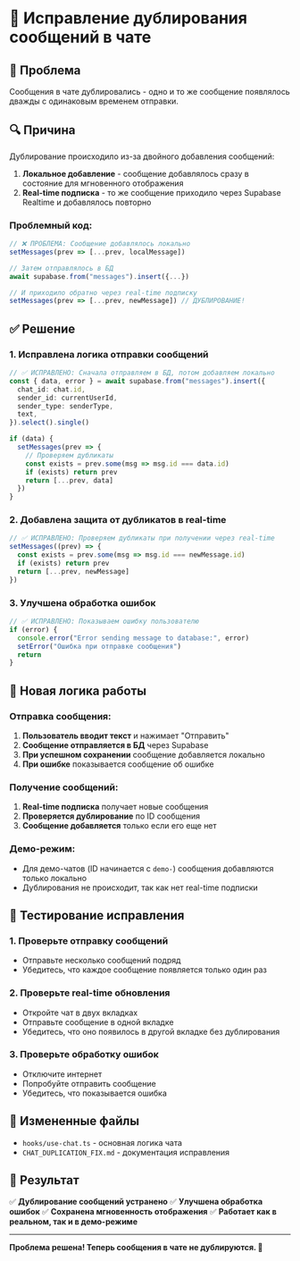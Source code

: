 # 🔧 Исправление дублирования сообщений в чате

## 🐛 Проблема

Сообщения в чате дублировались - одно и то же сообщение появлялось дважды с одинаковым временем отправки.

## 🔍 Причина

Дублирование происходило из-за двойного добавления сообщений:

1. **Локальное добавление** - сообщение добавлялось сразу в состояние для мгновенного отображения
2. **Real-time подписка** - то же сообщение приходило через Supabase Realtime и добавлялось повторно

### Проблемный код:

```typescript
// ❌ ПРОБЛЕМА: Сообщение добавлялось локально
setMessages(prev => [...prev, localMessage])

// Затем отправлялось в БД
await supabase.from("messages").insert({...})

// И приходило обратно через real-time подписку
setMessages(prev => [...prev, newMessage]) // ДУБЛИРОВАНИЕ!
```

## ✅ Решение

### 1. **Исправлена логика отправки сообщений**

```typescript
// ✅ ИСПРАВЛЕНО: Сначала отправляем в БД, потом добавляем локально
const { data, error } = await supabase.from("messages").insert({
  chat_id: chat.id,
  sender_id: currentUserId,
  sender_type: senderType,
  text,
}).select().single()

if (data) {
  setMessages(prev => {
    // Проверяем дубликаты
    const exists = prev.some(msg => msg.id === data.id)
    if (exists) return prev
    return [...prev, data]
  })
}
```

### 2. **Добавлена защита от дубликатов в real-time**

```typescript
// ✅ ИСПРАВЛЕНО: Проверяем дубликаты при получении через real-time
setMessages((prev) => {
  const exists = prev.some(msg => msg.id === newMessage.id)
  if (exists) return prev
  return [...prev, newMessage]
})
```

### 3. **Улучшена обработка ошибок**

```typescript
// ✅ ИСПРАВЛЕНО: Показываем ошибку пользователю
if (error) {
  console.error("Error sending message to database:", error)
  setError("Ошибка при отправке сообщения")
  return
}
```

## 🔄 Новая логика работы

### Отправка сообщения:
1. **Пользователь вводит текст** и нажимает "Отправить"
2. **Сообщение отправляется в БД** через Supabase
3. **При успешном сохранении** сообщение добавляется локально
4. **При ошибке** показывается сообщение об ошибке

### Получение сообщений:
1. **Real-time подписка** получает новые сообщения
2. **Проверяется дублирование** по ID сообщения
3. **Сообщение добавляется** только если его еще нет

### Демо-режим:
- Для демо-чатов (ID начинается с `demo-`) сообщения добавляются только локально
- Дублирования не происходит, так как нет real-time подписки

## 🧪 Тестирование исправления

### 1. **Проверьте отправку сообщений**
- Отправьте несколько сообщений подряд
- Убедитесь, что каждое сообщение появляется только один раз

### 2. **Проверьте real-time обновления**
- Откройте чат в двух вкладках
- Отправьте сообщение в одной вкладке
- Убедитесь, что оно появилось в другой вкладке без дублирования

### 3. **Проверьте обработку ошибок**
- Отключите интернет
- Попробуйте отправить сообщение
- Убедитесь, что показывается ошибка

## 📁 Измененные файлы

- `hooks/use-chat.ts` - основная логика чата
- `CHAT_DUPLICATION_FIX.md` - документация исправления

## 🎯 Результат

✅ **Дублирование сообщений устранено**
✅ **Улучшена обработка ошибок**
✅ **Сохранена мгновенность отображения**
✅ **Работает как в реальном, так и в демо-режиме**

---

**Проблема решена! Теперь сообщения в чате не дублируются. 🎉**

